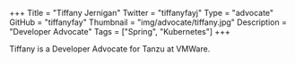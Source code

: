 +++
Title = "Tiffany Jernigan"
Twitter = "tiffanyfayj"
Type = "advocate"
GitHub = "tiffanyfay"
Thumbnail = "img/advocate/tiffany.jpg"
Description = "Developer Advocate"
Tags = ["Spring", "Kubernetes"]
+++

Tiffany is a Developer Advocate for Tanzu at VMWare.
